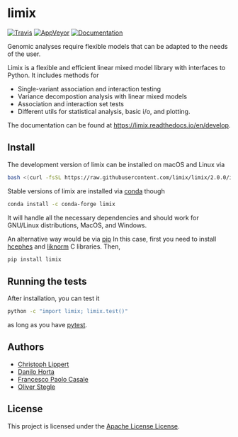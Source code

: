 # limix

[![Travis](https://img.shields.io/travis/limix/limix.svg?style=flat-square&label=linux%20%2F%20macos%20build)](https://travis-ci.org/limix/limix) [![AppVeyor](https://img.shields.io/appveyor/ci/Horta/limix.svg?style=flat-square&label=windows%20build)](https://ci.appveyor.com/project/Horta/limix) [![Documentation](https://readthedocs.org/projects/limix/badge/?version=2.0.0&style=flat-square)](https://limix.readthedocs.io/en/2.0.0)

Genomic analyses require flexible models that can be adapted to the needs of the user.

Limix is a flexible and efficient linear mixed model library with interfaces to Python.
It includes methods for

- Single-variant association and interaction testing
- Variance decompostion analysis with linear mixed models
- Association and interaction set tests
- Different utils for statistical analysis, basic i/o, and plotting.

The documentation can be found at  https://limix.readthedocs.io/en/develop.

## Install

The development version of limix can be installed on macOS and Linux via

```bash
bash <(curl -fsSL https://raw.githubusercontent.com/limix/limix/2.0.0/install)
```

Stable versions of limix are installed via [conda](http://conda.pydata.org/docs/index.html) though

```bash
conda install -c conda-forge limix
```

It will handle all the necessary dependencies and should work for GNU/Linux
distributions, MacOS, and Windows.

An alternative way would be via [pip](https://pypi.python.org/pypi/pip)
In this case, first you need to install [hcephes](https://github.com/limix/hcephes) and [liknorm](https://github.com/limix/liknorm) C libraries.
Then,

```bash
pip install limix
```

## Running the tests

After installation, you can test it

```bash
python -c "import limix; limix.test()"
```

as long as you have [pytest](https://docs.pytest.org/en/latest/).

## Authors

* [Christoph Lippert](https://github.com/clippert)
* [Danilo Horta](https://github.com/horta)
* [Francesco Paolo Casale](https://github.com/fpcasale)
* [Oliver Stegle](https://github.com/ostegle)

## License

This project is licensed under the [Apache License License](https://raw.githubusercontent.com/limix/limix/2.0.0/LICENSE.md).
